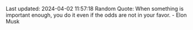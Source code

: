 Last updated: 2024-04-02 11:57:18
Random Quote: When something is important enough, you do it even if the odds are not in your favor. - Elon Musk
